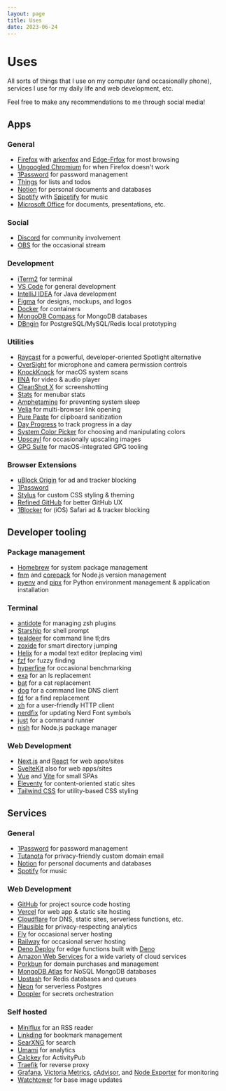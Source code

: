 ```yaml
---
layout: page
title: Uses
date: 2023-06-24
---
```


# Uses

<p class="subtitle">All sorts of things that I use on my computer (and occasionally phone), services I use for my daily life and web development, etc.</p>

Feel free to make any recommendations to me through social media!

## Apps

### General

- [Firefox](https://www.mozilla.org/en-US/firefox/) with [arkenfox](https://github.com/arkenfox/user.js/) and [Edge-Frfox](https://github.com/bmFtZQ/edge-frfox) for most browsing
- [Ungoogled Chromium](https://github.com/ungoogled-software/ungoogled-chromium) for when Firefox doesn't work
- [1Password](https://1password.com/) for password management
- [Things](https://culturedcode.com/things/) for lists and todos
- [Notion](https://notion.so/) for personal documents and databases
- [Spotify](https://spotify.com/) with [Spicetify](https://spicetify.app/) for music
- [Microsoft Office](https://www.microsoft.com/en-us/microsoft-365/) for documents, presentations, etc.

### Social

- [Discord](https://discord.com/) for community involvement
- [OBS](https://obsproject.com/) for the occasional stream

### Development

- [iTerm2](https://iterm2.com/) for terminal
- [VS Code](https://code.visualstudio.com/) for general development
- [IntelliJ IDEA](https://www.jetbrains.com/idea/) for Java development
- [Figma](https://www.figma.com/) for designs, mockups, and logos
- [Docker](https://www.docker.com/) for containers
- [MongoDB Compass](https://www.mongodb.com/products/compass) for MongoDB databases
- [DBngin](https://dbngin.com/) for PostgreSQL/MySQL/Redis local prototyping

### Utilities

- [Raycast](https://raycast.com/) for a powerful, developer-oriented Spotlight alternative
- [OverSight](https://objective-see.org/products/oversight.html) for microphone and camera permission controls
- [KnockKnock](https://objective-see.org/products/knockknock.html) for macOS system scans
- [IINA](https://iina.io/) for video & audio player
- [CleanShot X](https://cleanshot.com/) for screenshotting
- [Stats](https://github.com/exelban/stats) for menubar stats
- [Amphetamine](https://apps.apple.com/us/app/amphetamine/id937984704) for preventing system sleep
- [Velja](https://sindresorhus.com/velja) for multi-browser link opening
- [Pure Paste](https://sindresorhus.com/pure-paste) for clipboard sanitization
- [Day Progress](https://sindresorhus.com/day-progress) to track progress in a day
- [System Color Picker](https://sindresorhus.com/system-color-picker) for choosing and manipulating colors
- [Upscayl](https://upscayl.github.io/) for occasionally upscaling images
- [GPG Suite](https://gpgtools.org/) for macOS-integrated GPG tooling

### Browser Extensions

- [uBlock Origin](https://github.com/gorhill/uBlock/) for ad and tracker blocking
- [1Password](https://1password.com/downloads/browser-extension/)
- [Stylus](https://github.com/openstyles/stylus) for custom CSS styling & theming
- [Refined GitHub](https://github.com/refined-brand-github/refined-brand-github) for better GitHub UX
- [1Blocker](https://1blocker.com/) for (iOS) Safari ad & tracker blocking

## Developer tooling

### Package management

- [Homebrew](https://brew.sh/) for system package management
- [fnm](https://github.com/Schniz/fnm) and [corepack](https://github.com/nodejs/corepack) for Node.js version management
- [pyenv](https://github.com/pyenv/pyenv) and [pipx](https://pypa.github.io/pipx/) for Python environment management & application installation

### Terminal

- [antidote](https://github.com/mattmc3/antidote) for managing zsh plugins
- [Starship](https://starship.rs/) for shell prompt
- [tealdeer](https://github.com/dbrgn/tealdeer) for command line tl;drs
- [zoxide](https://github.com/ajeetdsouza/zoxide) for smart directory jumping
- [Helix](https://helix-editor.com/) for a modal text editor (replacing vim)
- [fzf](https://github.com/junegunn/fzf) for fuzzy finding
- [hyperfine](https://github.com/sharkdp/hyperfine) for occasional benchmarking
- [exa](https://the.exa.website/introduction) for an ls replacement
- [bat](https://github.com/sharkdp/bat) for a cat replacement
- [dog](https://github.com/ogham/dog) for a command line DNS client
- [fd](https://github.com/sharkdp/fd) for a find replacement
- [xh](https://github.com/ducaale/xh) for a user-friendly HTTP client
- [nerdfix](https://github.com/loichyan/nerdfix) for updating Nerd Font symbols
- [just](https://github.com/casey/just) for a command runner
- [nish](https://github.com/ryanccn/nish) for Node.js package manager

### Web Development

- [Next.js](https://nextjs.org/) and [React](https://reactjs.org/) for web apps/sites
- [SvelteKit](https://kit.svelte.dev/) also for web apps/sites
- [Vue](https://vuejs.org/) and [Vite](https://vitejs.dev/) for small SPAs
- [Eleventy](https://www.11ty.dev/) for content-oriented static sites
- [Tailwind CSS](https://tailwindcss.com/) for utility-based CSS styling

## Services

### General

- [1Password](https://1password.com/) for password management
- [Tutanota](https://tutanota.com/) for privacy-friendly custom domain email
- [Notion](https://notion.so/) for personal documents and databases
- [Spotify](https://spotify.com/) for music

### Web Development

- [GitHub](https://github.com/) for project source code hosting
- [Vercel](https://vercel.com/) for web app & static site hosting
- [Cloudflare](https://cloudflare.com/) for DNS, static sites, serverless functions, etc.
- [Plausible](https://plausible.io/) for privacy-respecting analytics
- [Fly](https://fly.io/) for occasional server hosting
- [Railway](https://railway.app/) for occasional server hosting
- [Deno Deploy](https://deno.com/deploy) for edge functions built with [Deno](https://deno.land/)
- [Amazon Web Services](https://aws.amazon.com/) for a wide variety of cloud services
- [Porkbun](https://porkbun.com/) for domain purchases and management
- [MongoDB Atlas](https://www.mongodb.com/atlas) for NoSQL MongoDB databases
- [Upstash](https://upstash.com/) for Redis databases and queues
- [Neon](https://neon.tech/) for serverless Postgres
- [Doppler](https://doppler.com/) for secrets orchestration

### Self hosted

- [Miniflux](https://miniflux.app/) for an RSS reader
- [Linkding](https://github.com/sissbruecker/linkding/) for bookmark management
- [SearXNG](https://github.com/searxng/searxng) for search
- [Umami](https://umami.is/) for analytics
- [Calckey](https://calckey.org/) for ActivityPub
- [Traefik](https://doc.traefik.io/traefik/) for reverse proxy
- [Grafana](https://grafana.com/docs/grafana/latest/), [Victoria Metrics](https://github.com/VictoriaMetrics/VictoriaMetrics), [cAdvisor](https://github.com/google/cadvisor), and [Node Exporter](https://github.com/prometheus/node_exporter) for monitoring
- [Watchtower](https://github.com/containrrr/watchtower) for base image updates
